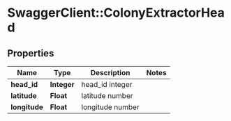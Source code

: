 # SwaggerClient::ColonyExtractorHead

## Properties
Name | Type | Description | Notes
------------ | ------------- | ------------- | -------------
**head_id** | **Integer** | head_id integer | 
**latitude** | **Float** | latitude number | 
**longitude** | **Float** | longitude number | 


